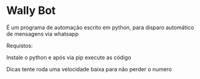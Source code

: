 # Wally Bot 

É um programa de automação escrito em python, para disparo automático de mensagens via whatsapp

Requistos:

Instale o python e após via pip execute as código

Dicas tente roda uma velocidade baixa para não perder o numero 
